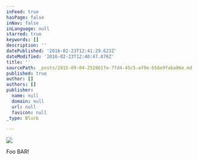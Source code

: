 ```yaml
---
inFeed: true
hasPage: false
inNav: false
inLanguage: null
starred: true
keywords: []
description: ''
datePublished: '2016-02-23T12:41:29.623Z'
dateModified: '2016-02-23T12:40:47.876Z'
title: ''
sourcePath: _posts/2015-09-04-2528617e-7fd4-45c5-af0e-b56e9faba06e.md
published: true
author: []
authors: []
publisher:
  name: null
  domain: null
  url: null
  favicon: null
_type: Blurb

---
```

![](https://the-grid-user-content.s3-us-west-2.amazonaws.com/b771888c-4e11-49d0-a45b-b020ddade9e0.gif)

Foo BAR!